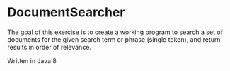 # DocumentSearcher
The goal of this exercise is to create a working program to search a set of documents for the given search term or phrase (single token), and return results in order of relevance.

Written in Java 8
